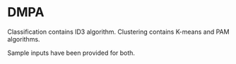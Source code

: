 # DMPA

Classification contains ID3 algorithm.
Clustering contains K-means and PAM algorithms.

Sample inputs have been provided for both.